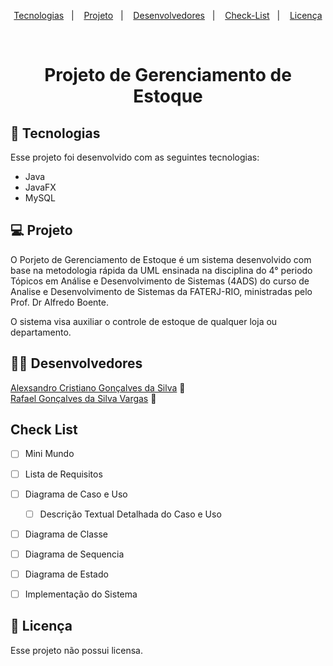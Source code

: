 <p align="center">
  <a href="#-tecnologias">Tecnologias</a>&nbsp;&nbsp;&nbsp;|&nbsp;&nbsp;&nbsp;
  <a href="#-projeto">Projeto</a>&nbsp;&nbsp;&nbsp;|&nbsp;&nbsp;&nbsp;
  <a href="#-projeto">Desenvolvedores</a>&nbsp;&nbsp;&nbsp;|&nbsp;&nbsp;&nbsp;
  <a href="#-projeto">Check-List</a>&nbsp;&nbsp;&nbsp;|&nbsp;&nbsp;&nbsp;
  <a href="#memo-licença">Licença</a>
</p>

<br>

<div align="center">

# Projeto de Gerenciamento de Estoque

</div>


## 🚀 Tecnologias

Esse projeto foi desenvolvido com as seguintes tecnologias:

- Java
- JavaFX
- MySQL



## 💻 Projeto

O Porjeto de Gerenciamento de Estoque é um sistema desenvolvido com base na metodologia rápida da UML ensinada na disciplina do 4° periodo Tópicos em Análise e Desenvolvimento de Sistemas (4ADS) do curso de Analise e Desenvolvimento de Sistemas da FATERJ-RIO, ministradas pelo Prof. Dr Alfredo Boente.


O sistema visa auxiliar o controle de estoque de qualquer loja ou departamento.


## 🧑‍💻 Desenvolvedores

<a href="https://github.com/alexsandro-cristiano">Alexsandro Cristiano Gonçalves da Silva</a> :wave:
<br>
<a href="https://github.com/RafaelVargas29">Rafael Gonçalves da Silva Vargas</a> :wave:


## Check List
- [ ] Mini Mundo
- [ ] Lista de Requisitos
- [ ] Diagrama de Caso e Uso
 	- [ ] Descrição Textual Detalhada do Caso e Uso
- [ ] Diagrama de Classe
- [ ] Diagrama de Sequencia
- [ ] Diagrama de Estado
- [ ] Implementação do Sistema


## 📝 Licença

Esse projeto não possui licensa.